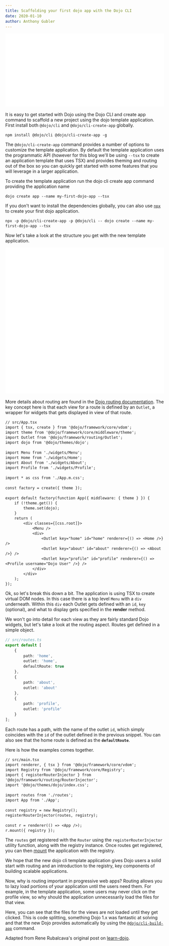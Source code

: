 ```yaml
---
title: Scaffolding your first dojo app with the Dojo CLI
date: 2020-01-10
author: Anthony Gubler
---
```


![Dojo CLI](assets/blog/dojo-cli-template-app/featured.svg)

<!-- more -->

It is easy to get started with Dojo using the Dojo CLI and create app command to scaffold a new project using the dojo template application. First install both `@dojo/cli` and `@dojo/cli-create-app` globally.

```shell
npm install @dojo/cli @dojo/cli-create-app -g
```

The `@dojo/cli-create-app` command provides a number of options to customize the template application. By default the template application uses the programmatic API (however for this blog we'll be using `--tsx` to create an application template that uses TSX) and provides theming and routing out of the box so you can quickly get started with some features that you will leverage in a larger application.

To create the template application run the dojo cli create app command providing the application name

```shell
dojo create app --name my-first-dojo-app --tsx
```

If you don't want to install the dependencies globally, you can also use [`npx`](https://www.npmjs.com/package/npx) to create your first dojo application.

```shell
npx -p @dojo/cli-create-app -p @dojo/cli -- dojo create --name my-first-dojo-app --tsx
```

Now let's take a look at the structure you get with the new template application.

![create app structure](assets/blog/dojo-cli-template-app/create-app-structure.svg)

More details about routing are found in the [Dojo routing documentation](https://dojo.io/learn/routing/introduction). The key concept here is that each view for a route is defined by an `Outlet`, a wrapper for widgets that gets displayed in view of that route.

```tsx
// src/App.tsx
import { tsx, create } from '@dojo/framework/core/vdom';
import theme from '@dojo/framework/core/middleware/theme';
import Outlet from '@dojo/framework/routing/Outlet';
import dojo from '@dojo/themes/dojo';

import Menu from './widgets/Menu';
import Home from './widgets/Home';
import About from './widgets/About';
import Profile from './widgets/Profile';

import * as css from './App.m.css';

const factory = create({ theme });

export default factory(function App({ middleware: { theme } }) {
	if (!theme.get()) {
		theme.set(dojo);
	}
	return (
		<div classes={[css.root]}>
			<Menu />
			<div>
				<Outlet key="home" id="home" renderer={() => <Home />} />
				<Outlet key="about" id="about" renderer={() => <About />} />
				<Outlet key="profile" id="profile" renderer={() => <Profile username="Dojo User" />} />
			</div>
		</div>
	);
});
```

Ok, so let's break this down a bit. The application is using TSX to create virtual DOM nodes. In this case there is a top level `Menu` with a `div` underneath. Within this `div` each Outlet gets defined with an `id`, `key` (optional), and what to display gets specified in the **render** method.

We won't go into detail for each view as they are fairly standard Dojo widgets, but let's take a look at the routing aspect. Routes get defined in a simple object.

```ts
// src/routes.ts
export default [
	{
		path: 'home',
		outlet: 'home',
		defaultRoute: true
	},
	{
		path: 'about',
		outlet: 'about'
	},
	{
		path: 'profile',
		outlet: 'profile'
	}
];
```

Each route has a path, with the name of the outlet `id`, which simply coincides with the `id` of the outlet defined in the previous snippet. You can also see that the home route is defined as the **`defaultRoute`**.

Here is how the examples comes together.

```tsx
// src/main.tsx
import renderer, { tsx } from '@dojo/framework/core/vdom';
import Registry from '@dojo/framework/core/Registry';
import { registerRouterInjector } from '@dojo/framework/routing/RouterInjector';
import '@dojo/themes/dojo/index.css';

import routes from './routes';
import App from './App';

const registry = new Registry();
registerRouterInjector(routes, registry);

const r = renderer(() => <App />);
r.mount({ registry });
```

The `routes` get registered with the `Router` using the `registerRouterInjector` utility function, along with the registry instance. Once routes get registered, you can then [mount](https://dojo.io/learn/creating-widgets/introduction#rendering-to-the-dom) the application with the registry.

We hope that the new dojo cli template application gives Dojo users a solid start with routing and an introduction to the registry, key components of building scalable applications.

Now, why is routing important in progressive web apps? Routing allows you to lazy load portions of your application until the users need them. For example, in the template application, some users may never click on the profile view, so why should the application unnecessarily load the files for that view.

<!-- add the animated gif -->

Here, you can see that the files for the views are not loaded until they get clicked. This is code splitting, something Dojo 1.x was fantastic at solving and that the new Dojo provides automatically by using the [`@dojo/cli-build-app`](https://dojo.io/learn/building/creating-bundles#creating-bundles) command.

Adapted from Rene Rubalcava's original post on [learn-dojo](https://learn-dojo.com/dojo-cli-template-app/).

